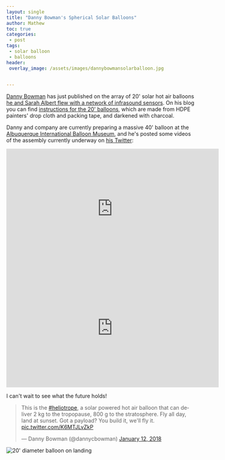```yaml
---
layout: single
title: "Danny Bowman's Spherical Solar Balloons"
author: Mathew
toc: true
categories: 
 - post
tags:
 - solar balloon
 - balloons
header: 
 overlay_image: /assets/images/dannybowmansolarballoon.jpg
 

---
```


[Danny Bowman](https://bovineaerospace.wordpress.com) has just published on the array of 20' solar hot air balloons [he and Sarah Albert flew with a network of infrasound sensors](https://academic.oup.com/gji/advance-article/doi/10.1093/gji/ggy069/4898033). On his blog you can find [instructions for the 20' balloons](https://bovineaerospace.wordpress.com/2016/06/08/how-to-build-a-high-altitude-solar-balloon/), which are made from HDPE painters' drop cloth and packing tape, and darkened with charcoal.

Danny and company are currently preparing a massive 40' balloon at the [Albuquerque International Balloon Museum](https://www.cabq.gov/culturalservices/balloonmuseum), and he's posted some videos of the assembly currently underway on [his Twitter](https://twitter.com/dannycbowman):

<iframe width="560" height="315" src="https://www.youtube-nocookie.com/embed/2Svyxdu5fAo?rel=0" frameborder="0" allow="autoplay; encrypted-media" allowfullscreen></iframe>


<iframe width="560" height="315" src="https://www.youtube-nocookie.com/embed/gVgt9p2ZSD8?rel=0" frameborder="0" allow="autoplay; encrypted-media" allowfullscreen></iframe>

I can't wait to see what the future holds!


<blockquote class="twitter-tweet" data-lang="en"><p lang="en" dir="ltr">This is the <a href="https://twitter.com/hashtag/heliotrope?src=hash&amp;ref_src=twsrc%5Etfw">#heliotrope</a>, a solar powered hot air balloon that can deliver 2 kg to the tropopause, 800 g to the stratosphere.  Fly all day, land at sunset.  Got a payload?  You build it, we&#39;ll fly it. <a href="https://t.co/K6MTJLvZkP">pic.twitter.com/K6MTJLvZkP</a></p>&mdash; Danny Bowman (@dannycbowman) <a href="https://twitter.com/dannycbowman/status/951658501931233282?ref_src=twsrc%5Etfw">January 12, 2018</a></blockquote>
<script async src="https://platform.twitter.com/widgets.js" charset="utf-8"></script>


![20' diameter balloon on landing](/assets/images/dannybowman-balloon-landing.png)

